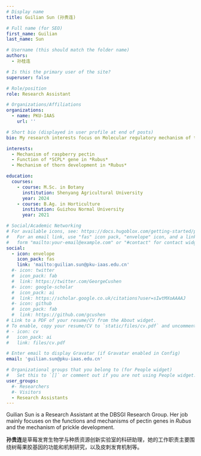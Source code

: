 ```yaml
---
# Display name
title: Guilian Sun (孙贵连)

# Full name (for SEO)
first_name: Guilian
last_name: Sun

# Username (this should match the folder name)
authors:
  - 孙桂连

# Is this the primary user of the site?
superuser: false

# Role/position
role: Research Assistant

# Organizations/Affiliations
organizations:
  - name: PKU-IAAS
    url: ''

# Short bio (displayed in user profile at end of posts)
bio: My research interests focus on Molecular regulatory mechanism of the initiation of strawberry fruit development and Analysis of the molecular regulatory network of strawberry fruit quality traits.

interests:
  - Mechanism of raspberry pectin 
  - Function of *SCPL* gene in *Rubus*
  - Mechanism of thorn development in *Rubus*

education:
  courses:
    - course: M.Sc. in Botany
      institution: Shenyang Agricultural University
      year: 2024
    - course: B.Ag. in Horticulture
      institution: Guizhou Normal University
      year: 2021

# Social/Academic Networking
# For available icons, see: https://docs.hugoblox.com/getting-started/page-builder/#icons
#   For an email link, use "fas" icon pack, "envelope" icon, and a link in the
#   form "mailto:your-email@example.com" or "#contact" for contact widget.
social:
  - icon: envelope
    icon_pack: fas
    link: 'mailto:guilian.sun@pku-iaas.edu.cn'
  #- icon: twitter
  #  icon_pack: fab
  #  link: https://twitter.com/GeorgeCushen
  #- icon: google-scholar
  #  icon_pack: ai
  #  link: https://scholar.google.co.uk/citations?user=sIwtMXoAAAAJ
  #- icon: github
  #  icon_pack: fab
  #  link: https://github.com/gcushen
# Link to a PDF of your resume/CV from the About widget.
# To enable, copy your resume/CV to `static/files/cv.pdf` and uncomment the lines below.
# - icon: cv
#   icon_pack: ai
#   link: files/cv.pdf

# Enter email to display Gravatar (if Gravatar enabled in Config)
email: 'guilian.sun@pku-iaas.edu.cn'

# Organizational groups that you belong to (for People widget)
#   Set this to `[]` or comment out if you are not using People widget.
user_groups:
  #- Researchers
  #- Visitors
  - Research Assistants
---
```


Guilian Sun is a Research Assistant at the DBSGI Research Group. Her job mainly focuses on the functions and mechanisms of pectin genes in *Rubus* and the mechanism of prickle development.

**孙贵连**是草莓发育生物学与种质资源创新实验室的科研助理，她的工作职责主要围绕树莓果胶基因的功能和机制研究，以及皮刺发育机制等。